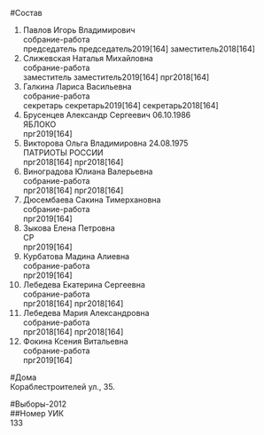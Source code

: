 #Состав  
1. Павлов Игорь Владимирович  
    собрание-работа  
    председатель председатель2019[164] заместитель2018[164]  
2. Слижевская Наталья Михайловна  
    собрание-работа  
    заместитель заместитель2019[164] прг2018[164]  
3. Галкина Лариса Васильевна  
    собрание-работа  
    секретарь секретарь2019[164] секретарь2018[164]  
4. Брусенцев Александр Сергеевич 06.10.1986  
    ЯБЛОКО  
    прг2019[164]  
5. Викторова Ольга Владимировна 24.08.1975  
    ПАТРИОТЫ РОССИИ  
    прг2018[164] прг2018[164]  
6. Виноградова Юлиана Валерьевна  
    собрание-работа  
    прг2018[164] прг2018[164]  
7. Дюсембаева Сакина Тимерхановна  
    собрание-работа  
    прг2019[164]  
8. Зыкова Елена Петровна  
    СР  
    прг2019[164]  
9. Курбатова Мадина Алиевна  
    собрание-работа  
    прг2019[164]  
10. Лебедева Екатерина Сергеевна  
    собрание-работа  
    прг2018[164] прг2018[164]  
11. Лебедева Мария Александровна  
    собрание-работа  
    прг2018[164] прг2018[164]  
12. Фокина Ксения Витальевна  
    собрание-работа  
    прг2019[164]  

#Дома  
Кораблестроителей ул.,   35.  
  
#Выборы-2012  
##Номер УИК  
133  
